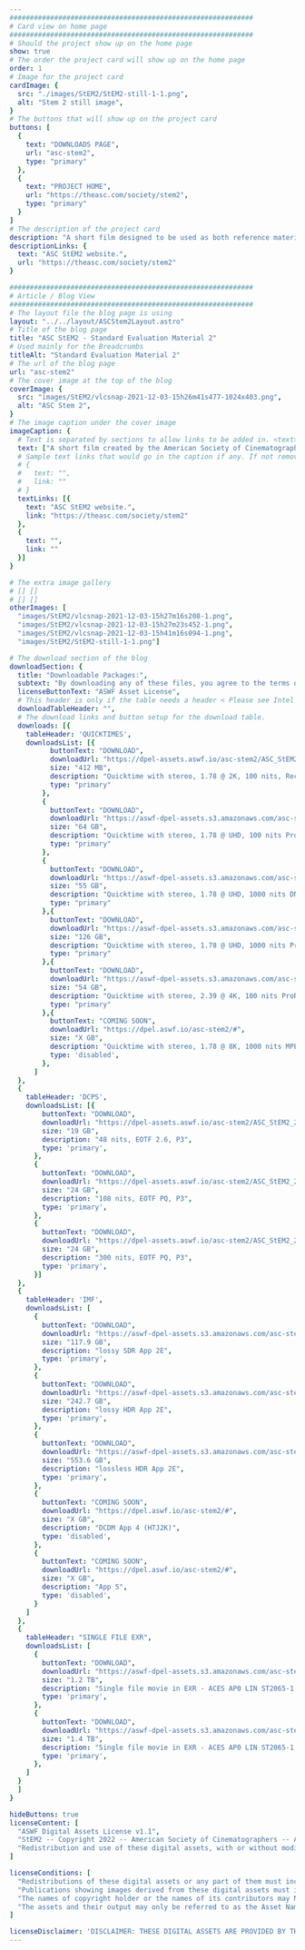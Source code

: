 ```yaml
---
############################################################
# Card view on home page
############################################################
# Should the project show up on the home page
show: true
# The order the project card will show up on the home page
order: 1
# Image for the project card
cardImage: {
  src: "./images/StEM2/StEM2-still-1-1.png",
  alt: "Stem 2 still image",
}
# The buttons that will show up on the project card
buttons: [
  {
    text: "DOWNLOADS PAGE",
    url: "asc-stem2",
    type: "primary"
  },
  {
    text: "PROJECT HOME",
    url: "https://theasc.com/society/stem2",
    type: "primary"
  }
]
# The description of the project card
description: "A short film designed to be used as both reference material and stress testing for color pipelines, image processing, and projection systems. Supplied in a range of image formats including high dynamic range (HDR), high resolution, and wide color gamut. For more information, visit the"
descriptionLinks: {
  text: "ASC StEM2 website.",
  url: "https://theasc.com/society/stem2"
}

############################################################
# Article / Blog View
############################################################
# The layout file the blog page is using
layout: "../../layout/ASCStem2Layout.astro"
# Title of the blog page
title: "ASC StEM2 - Standard Evaluation Material 2"
# Used mainly for the Breadcrumbs
titleAlt: "Standard Evaluation Material 2"
# The url of the blog page
url: "asc-stem2"
# The cover image at the top of the blog
coverImage: {
  src: "images/StEM2/vlcsnap-2021-12-03-15h26m41s477-1024x403.png",
  alt: "ASC Stem 2",
}
# The image caption under the cover image
imageCaption: {
  # Text is separated by sections to allow links to be added in. <text> <link> <text>
  text: ["A short film created by the American Society of Cinematographers Motion Imaging Technology Council designed to be used as both reference material and stress testing for color pipelines, image processing, monitors and projection systems. Supplied in a range of image formats including high dynamic range (HDR), high resolution, and wide color gamut. For more information, visit the "],
  # Sample text links that would go in the caption if any. If not remove them like this:
  # {
  #   text: "",
  #   link: ""
  # }
  textLinks: [{
    text: "ASC StEM2 website.",
    link: "https://theasc.com/society/stem2"
  },
  {
    text: "",
    link: ""
  }]
}

# The extra image gallery
# [] []
# [] []
otherImages: [
  "images/StEM2/vlcsnap-2021-12-03-15h27m16s208-1.png", 
  "images/StEM2/vlcsnap-2021-12-03-15h27m23s452-1.png", 
  "images/StEM2/vlcsnap-2021-12-03-15h41m16s094-1.png", 
  "images/StEM2/StEM2-still-1-1.png"]

# The download section of the blog
downloadSection: {
  title: "Downloadable Packages:",
  subtext: "By downloading any of these files, you agree to the terms of this license:",
  licenseButtonText: "ASWF Asset License",
  # This header is only if the table needs a header < Please see Intel page for example of that >
  downloadTableHeader: "",
  # The download links and button setup for the download table.
  downloads: [{
    tableHeader: 'QUICKTIMES',
    downloadsList: [{
          buttonText: "DOWNLOAD",
          downloadUrl: "https://dpel-assets.aswf.io/asc-stem2/ASC_StEM2_178_2K_24_100nits_Rec709_Stereo.mp4",
          size: "412 MB",
          description: "Quicktime with stereo, 1.78 @ 2K, 100 nits, Rec709, 1920x1080",
          type: "primary"
        },
        {
          buttonText: "DOWNLOAD",
          downloadUrl: "https://aswf-dpel-assets.s3.amazonaws.com/asc-stem2/ASC_StEM2_178_UHD_24_100nits_Rec709_Stereo_ProRes422HQ.mov",
          size: "64 GB",
          description: "Quicktime with stereo, 1.78 @ UHD, 100 nits ProRes422HQ, Rec709, 3840x2160",
          type: "primary"
        },
        {
          buttonText: "DOWNLOAD",
          downloadUrl: "https://aswf-dpel-assets.s3.amazonaws.com/asc-stem2/ASC_StEM2_178_UHD_ST2084_1000nits_Rec2020_Stereo_DNxHR_HQX.mov",
          size: "55 GB",
          description: "Quicktime with stereo, 1.78 @ UHD, 1000 nits DNxHR_HQX, Rec2020",
          type: "primary"
        },{
          buttonText: "DOWNLOAD",
          downloadUrl: "https://aswf-dpel-assets.s3.amazonaws.com/asc-stem2/ASC_StEM2_178_UHD_ST2084_1000nits_Rec2020_Stereo_ProRes4444XQ.mov",
          size: "126 GB",
          description: "Quicktime with stereo, 1.78 @ UHD, 1000 nits ProRes4444XQ, Rec2020",
          type: "primary"
        },{
          buttonText: "DOWNLOAD",
          downloadUrl: "https://aswf-dpel-assets.s3.amazonaws.com/asc-stem2/ASC_StEM2_239_4K_24_100nits_Rec709_Stereo_ProRes422HQ.mov",
          size: "54 GB",
          description: "Quicktime with stereo, 2.39 @ 4K, 100 nits ProRes422HQ, Rec709, 4096x1716",
          type: "primary"
        },{
          buttonText: "COMING SOON",
          downloadUrl: "https://dpel.aswf.io/asc-stem2/#",
          size: "X GB",
          description: "Quicktime with stereo, 1.78 @ 8K, 1000 nits MPEG-5, Rec2020, 8192x3432",
          type: 'disabled',
        },
      ]
  },
  {
    tableHeader: 'DCPS',
    downloadsList: [{
        buttonText: "DOWNLOAD",
        downloadUrl: "https://dpel-assets.aswf.io/asc-stem2/ASC_StEM2_239_4K_26_48nits_P3_DCP/788782_StEM-2_TST-1-48nit-14fl_S_EN-XX_OV_71-IAB_4K_ASC_20220608_DLX_SMPTE_OV.zip",
        size: "19 GB",
        description: "48 nits, EOTF 2.6, P3",
        type: 'primary',
      },
      {
        buttonText: "DOWNLOAD",
        downloadUrl: "https://dpel-assets.aswf.io/asc-stem2/ASC_StEM2_239_4K_PQ_108nits_P3_DCP/781435_StEM-2_TST-1-108nit_S_EN-XX_OV_71-IAB_4K_ASC_20220608_DLX_SMPTE_OV.zip",
        size: "24 GB",
        description: "108 nits, EOTF PQ, P3",
        type: 'primary',
      },
      {
        buttonText: "DOWNLOAD",
        downloadUrl: "https://dpel-assets.aswf.io/asc-stem2/ASC_StEM2_239_4K_PQ_300nits_P3_DCP/781438_StEM-2_TST_-1-300nit_S_EN-XX_OV_71-IAB_4K_ASC_20220608_DLX_SMPTE_OV.zip",
        size: "24 GB",
        description: "300 nits, EOTF PQ, P3",
        type: 'primary',
      }]
  },
  {
    tableHeader: 'IMF',
    downloadsList: [
      {
        buttonText: "DOWNLOAD",
        downloadUrl: "https://aswf-dpel-assets.s3.amazonaws.com/asc-stem2/IMF/StEM2_TST_SDR_Rec709_IMF_App2e_Lossy.zip",
        size: "117.9 GB",
        description: "lossy SDR App 2E",
        type: 'primary',
      },
      {
        buttonText: "DOWNLOAD",
        downloadUrl: "https://aswf-dpel-assets.s3.amazonaws.com/asc-stem2/IMF/StEM2_TST_HDR_Rec2020PQ_IMF_APP2e_Lossy.zip",
        size: "242.7 GB",
        description: "lossy HDR App 2E",
        type: 'primary',
      },
      {
        buttonText: "DOWNLOAD",
        downloadUrl: "https://aswf-dpel-assets.s3.amazonaws.com/asc-stem2/IMF/StEM2_TST_HDR_Rec2020PQ_IMF_App2e_Lossless.zip",
        size: "553.6 GB",
        description: "lossless HDR App 2E",
        type: 'primary',
      },
      {
        buttonText: "COMING SOON",
        downloadUrl: "https://dpel.aswf.io/asc-stem2/#",
        size: "X GB",
        description: "DCDM App 4 (HTJ2K)",
        type: 'disabled',
      },
      {
        buttonText: "COMING SOON",
        downloadUrl: "https://dpel.aswf.io/asc-stem2/#",
        size: "X GB",
        description: "App 5",
        type: 'disabled',
      }
    ]
  },
  {
    tableHeader: "SINGLE FILE EXR",
    downloadsList: [
      {
        buttonText: "DOWNLOAD",
        downloadUrl: "https://aswf-dpel-assets.s3.amazonaws.com/asc-stem2/EXR/mission_StEM2_EXR_239_4096x1716.zip",
        size: "1.2 TB",
        description: "Single file movie in EXR - ACES AP0 LIN ST2065-1, 2.39, 4096x1716",
        type: 'primary',
      },
      {
        buttonText: "DOWNLOAD",
        downloadUrl: "https://aswf-dpel-assets.s3.amazonaws.com/asc-stem2/EXR/mission_StEM2_EXR_178_3840x2160.zip",
        size: "1.4 TB",
        description: "Single file movie in EXR - ACES AP0 LIN ST2065-1, 1.78, 3840x2160",
        type: 'primary',
      },
    ]
  }
  ]
}

hideButtons: true
licenseContent: [
  "ASWF Digital Assets License v1.1",
  "StEM2 -- Copyright 2022 -- American Society of Cinematographers -- All rights reserved.",
  "Redistribution and use of these digital assets, with or without modification, solely for education, training, research, software and hardware development, performance benchmarking (including publication of benchmark results and permitting reproducibility of the benchmark results by third parties), or software and hardware product demonstrations, are permitted provided that the following conditions are met:"
]

licenseConditions: [
  "Redistributions of these digital assets or any part of them must include the above copyright notice, this list of conditions and the disclaimer below, and if applicable, a description of how the redistributed versions of the digital assets differ from the originals.",
  "Publications showing images derived from these digital assets must include the above copyright notice.",
  "The names of copyright holder or the names of its contributors may NOT be used to promote or to imply endorsement, sponsorship, or affiliation with products developed or tested utilizing these digital assets or benchmarking results obtained from these digital assets, without prior written permission from copyright holder.",
  "The assets and their output may only be referred to as the Asset Name listed above, and your use of the Asset Name shall be solely to identify the digital assets. Other than as expressly permitted by this License, you may NOT use any trade names, trademarks, service marks, or product names of the copyright holder for any purpose."
]

licenseDisclaimer: 'DISCLAIMER: THESE DIGITAL ASSETS ARE PROVIDED BY THE COPYRIGHT HOLDER "AS IS" AND ANY EXPRESS OR IMPLIED WARRANTIES, INCLUDING, BUT NOT LIMITED TO, THE IMPLIED WARRANTIES OF MERCHANTABILITY AND FITNESS FOR A PARTICULAR PURPOSE, ARE DISCLAIMED. IN NO EVENT SHALL COPYRIGHT HOLDER BE LIABLE FOR ANY DIRECT, INDIRECT, INCIDENTAL, SPECIAL, EXEMPLARY, OR CONSEQUENTIAL DAMAGES (INCLUDING, BUT NOT LIMITED TO, PROCUREMENT OF SUBSTITUTE GOODS OR SERVICES; LOSS OF USE, DATA, OR PROFITS; OR BUSINESS INTERRUPTION) HOWEVER CAUSED AND ON ANY THEORY OF LIABILITY, WHETHER IN CONTRACT, STRICT LIABILITY, OR TORT (INCLUDING NEGLIGENCE OR OTHERWISE) ARISING IN ANY WAY OUT OF THE USE OF THESE DIGITAL ASSETS, EVEN IF ADVISED OF THE POSSIBILITY OF SUCH DAMAGE.'
---
```

